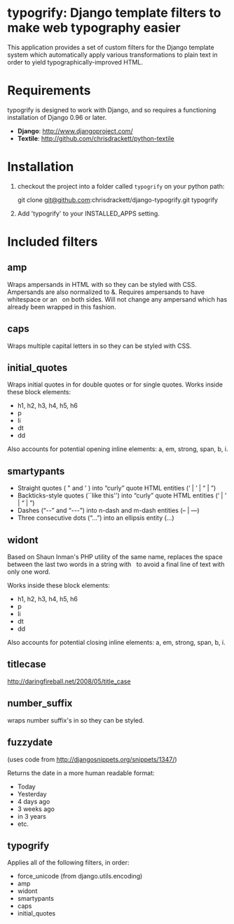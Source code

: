 typogrify: Django template filters to make web typography easier
================================================================

This application provides a set of custom filters for the Django
template system which automatically apply various transformations to
plain text in order to yield typographically-improved HTML.

Requirements
============

typogrify is designed to work with Django, and so requires a
functioning installation of Django 0.96 or later.

* **Django**: http://www.djangoproject.com/
* **Textile**: http://github.com/chrisdrackett/python-textile

Installation
============

1. checkout the project into a folder called `typogrify` on your python path:

    git clone git@github.com:chrisdrackett/django-typogrify.git typogrify

2. Add 'typogrify' to your INSTALLED_APPS setting.


Included filters
================

amp
---

Wraps ampersands in HTML with <span class="amp"> so they can be
styled with CSS. Ampersands are also normalized to &amp;. Requires
ampersands to have whitespace or an &nbsp; on both sides. Will not
change any ampersand which has already been wrapped in this fashion.

caps
----

Wraps multiple capital letters in <span class="caps"> so they can
be styled with CSS.

initial_quotes
--------------

Wraps initial quotes in <span class="dquo"> for double quotes or
<span class="quo"> for single quotes. Works inside these block
elements:

* h1, h2, h3, h4, h5, h6
* p
* li
* dt
* dd

Also accounts for potential opening inline elements: a, em,
strong, span, b, i.

smartypants
-----------

* Straight quotes ( " and ' ) into “curly” quote HTML entities (&lsquo; | &rsquo; | &ldquo; | &rdquo;)
* Backticks-style quotes (``like this'') into “curly” quote HTML entities (&lsquo; | &rsquo; | &ldquo; | &rdquo;)
* Dashes (“--” and “---”) into n-dash and m-dash entities (&ndash; | &mdash;)
* Three consecutive dots (“...”) into an ellipsis entity (&hellip;)

widont
------

Based on Shaun Inman's PHP utility of the same name, replaces the
space between the last two words in a string with &nbsp; to avoid
a final line of text with only one word.

Works inside these block elements:

* h1, h2, h3, h4, h5, h6
* p
* li
* dt
* dd

Also accounts for potential closing inline elements: a, em,
strong, span, b, i.

titlecase
---------

http://daringfireball.net/2008/05/title_case

number_suffix
-------------

wraps number suffix's in <span class="ord"></span> so they can be styled.

fuzzydate
---------
(uses code from http://djangosnippets.org/snippets/1347/)

Returns the date in a more human readable format:

* Today
* Yesterday
* 4 days ago
* 3 weeks ago
* in 3 years
* etc.

typogrify
---------

Applies all of the following filters, in order:

* force_unicode (from django.utils.encoding)
* amp
* widont
* smartypants
* caps
* initial_quotes
